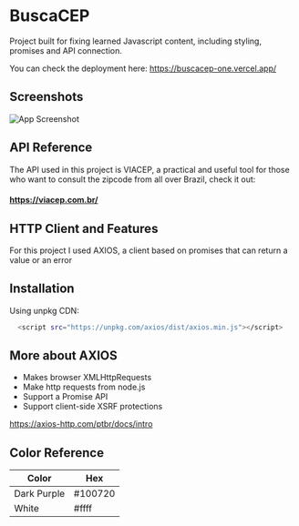 
# BuscaCEP

Project built for fixing learned Javascript content, including styling, promises and API connection.

You can check the deployment here: 
  https://buscacep-one.vercel.app/
  
## Screenshots

![App Screenshot](https://lh3.googleusercontent.com/qzLQhILbAJ-1Qi1bnkXyvfa9SjiBlgP5i39s4FBrUCBC9TpH6h0uUcHsoMvBx2WuzTtrTjd62XD46AyeTXd6gr8gZuNaidx_toZ4Tt6lks0D619e7zIjpFsqOFTZCvu2qLItUT24NIsmzJ9OORcsLCzRePTMFdUyo_sBkQza8SvknTxnDbkKHvlxKKaFncVKrHejyOUiPKdIEiHA-agGdH4DyMxrF2p6PMcBZXCYiVPgMkJ_CLYHWWOsxxfTbAKxFgxexUtAsotmMohoWgXa9_tW_T-99ujvG9FaPj1NUJslL2sy8VCY04AJUp_XP5bSL16ocQHKGs7PpP6xecccodG-yLw0IpShwY4cI6WVxOD1lvNPOlxyqJntpPgxqJdyylzidnhEbHgHlgdNMFyA7yn2PcGd-WaG7D_BVS_kA5FiTGCniiXH5RehoTdNn7R7QdHhvWJgUfsrTLXiTH9VaTC6zw1zl4M2y2fbhjtJlUbbDOw4VcjrAD_30nWhZ3AygCNC2QLRiPNrPDCFyfLnMMB7oloULm9gjIic6WkjCJlLQJFzMvHw_4LNPkyyZgyExcJ3LN1Ou8PFBpp_yzxzgDM0Alie1kE8ZT6d8h5NAYIE3IHG2X7F0SVlgopf1-e6F8QkwXSsZbVe2gjjgWrmhXzwqD-AwGFwEtnfHT7ShqL5vnsJpYOexyhl7neRc60i03-veIN3uZVH2VcPFG2NrqMxZIsOAZtziIDuuW4v2rpx_qGB1I0K7MDtwS-nVLuzd7IH7weMiDxWbW_HNXmTIKVXDZLhE1fm2wenxd06BXK7GyfnSMiwaFWBKX-Tm1b47iH5HoMtAzrAMkjViqb57OXK1IeB4kBot-tPkZtH_MQHlQh70GhNWuU-hgupLthNn_kLlsegAr9-B_LW8lgwFVvygPEqgEDaOGg=w1297-h613-no?authuser=0)

## API Reference


The API used in this project is VIACEP, a practical and useful tool for those who want to consult the zipcode from all over Brazil, check it out:

#### https://viacep.com.br/


## HTTP Client and Features

For this project I used AXIOS, a client based on promises that can return a value or an error

## Installation

Using unpkg CDN:

```bash
  <script src="https://unpkg.com/axios/dist/axios.min.js"></script>
```
## More about AXIOS

- Makes browser XMLHttpRequests
- Make http requests from node.js
- Support a Promise API
- Support client-side XSRF protections

https://axios-http.com/ptbr/docs/intro

## Color Reference

| Color             | Hex                                                                |
| ----------------- | ------------------------------------------------------------------ |
| Dark Purple | #100720 |
| White | #ffff |
